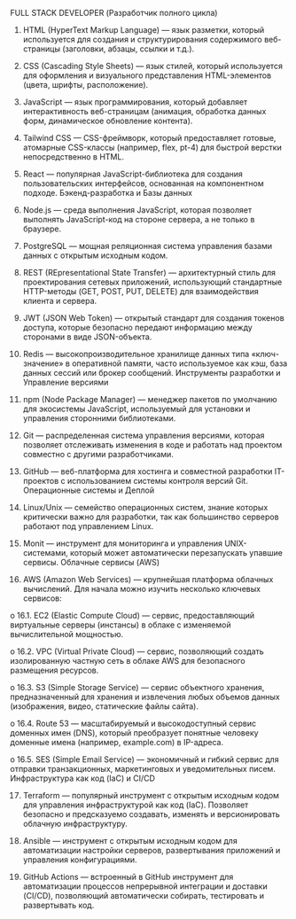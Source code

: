   FULL STACK DEVELOPER (Разработчик полного цикла)

1.	HTML (HyperText Markup Language) — язык разметки, который используется для создания и структурирования содержимого веб-страницы (заголовки, абзацы, ссылки и т.д.).

2.	CSS (Cascading Style Sheets) — язык стилей, который используется для оформления и визуального представления HTML-элементов (цвета, шрифты, расположение).

3.	JavaScript — язык программирования, который добавляет интерактивность веб-страницам (анимация, обработка данных форм, динамическое обновление контента).

4.	Tailwind CSS — CSS-фреймворк, который предоставляет готовые, атомарные CSS-классы (например, flex, pt-4) для быстрой верстки непосредственно в HTML.

5.	React — популярная JavaScript-библиотека для создания пользовательских интерфейсов, основанная на компонентном подходе.
Бэкенд-разработка и Базы данных

6.	Node.js — среда выполнения JavaScript, которая позволяет выполнять JavaScript-код на стороне сервера, а не только в браузере.

7.	PostgreSQL — мощная реляционная система управления базами данных с открытым исходным кодом.

8.	REST (REpresentational State Transfer) — архитектурный стиль для проектирования сетевых приложений, использующий стандартные HTTP-методы (GET, POST, PUT, DELETE) для взаимодействия клиента и сервера.

9.	JWT (JSON Web Token) — открытый стандарт для создания токенов доступа, которые безопасно передают информацию между сторонами в виде JSON-объекта.

10.	Redis — высокопроизводительное хранилище данных типа «ключ-значение» в оперативной памяти, часто используемое как кэш, база данных сессий или брокер сообщений.
Инструменты разработки и Управление версиями

11.	npm (Node Package Manager) — менеджер пакетов по умолчанию для экосистемы JavaScript, используемый для установки и управления сторонними библиотеками.

12.	Git — распределенная система управления версиями, которая позволяет отслеживать изменения в коде и работать над проектом совместно с другими разработчиками.

13.	GitHub — веб-платформа для хостинга и совместной разработки IT-проектов с использованием системы контроля версий Git.
Операционные системы и Деплой

14.	Linux/Unix — семейство операционных систем, знание которых критически важно для разработки, так как большинство серверов работают под управлением Linux.

15.	Monit — инструмент для мониторинга и управления UNIX-системами, который может автоматически перезапускать упавшие сервисы.
Облачные сервисы (AWS)

16.	AWS (Amazon Web Services) — крупнейшая платформа облачных вычислений. Для начала можно изучить несколько ключевых сервисов:

o	16.1. EC2 (Elastic Compute Cloud) — сервис, предоставляющий виртуальные серверы (инстансы) в облаке с изменяемой вычислительной мощностью.

o	16.2. VPC (Virtual Private Cloud) — сервис, позволяющий создать изолированную частную сеть в облаке AWS для безопасного размещения ресурсов.

o	16.3. S3 (Simple Storage Service) — сервис объектного хранения, предназначенный для хранения и извлечения любых объемов данных (изображения, видео, статические файлы сайта).

o	16.4. Route 53 — масштабируемый и высокодоступный сервис доменных имен (DNS), который преобразует понятные человеку доменные имена (например, example.com) в IP-адреса.

o	16.5. SES (Simple Email Service) — экономичный и гибкий сервис для отправки транзакционных, маркетинговых и уведомительных писем.
Инфраструктура как код (IaC) и CI/CD

17.	Terraform — популярный инструмент с открытым исходным кодом для управления инфраструктурой как код (IaC). Позволяет безопасно и предсказуемо создавать, изменять и версионировать облачную инфраструктуру.

18.	Ansible — инструмент с открытым исходным кодом для автоматизации настройки серверов, развертывания приложений и управления конфигурациями.

19.	GitHub Actions — встроенный в GitHub инструмент для автоматизации процессов непрерывной интеграции и доставки (CI/CD), позволяющий автоматически собирать, тестировать и развертывать код.

